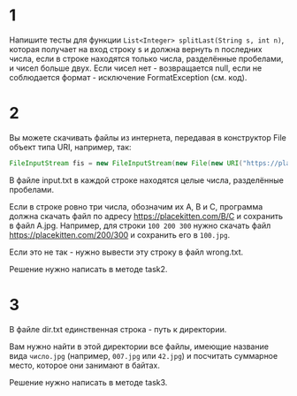 # 1

Напишите тесты для функции `List<Integer> splitLast(String s, int n)`, которая получает на вход строку s и должна вернуть n последних числа, если в строке находятся только числа, разделённые пробелами, и чисел больше двух. Если чисел нет - возвращается null, если не соблюдается формат - исключение FormatException (см. код).

# 2

Вы можете скачивать файлы из интернета, передавая в конструктор File объект типа URI, например, так:

``` java
FileInputStream fis = new FileInputStream(new File(new URI("https://placekitten.com/")));
```

В файле input.txt в каждой строке находятся целые числа, разделённые пробелами.

Если в строке ровно три числа, обозначим их A, B и C, программа должна скачать файл по адресу https://placekitten.com/B/C и сохранить в файл A.jpg. Например, для строки `100 200 300` нужно скачать файл https://placekitten.com/200/300 и сохранить его в `100.jpg`.

Если это не так - нужно вывести эту строку в файл wrong.txt.

Решение нужно написать в методе task2.

# 3

В файле dir.txt единственная строка - путь к директории.

Вам нужно найти в этой директории все файлы, имеющие название вида `число.jpg` (например, `007.jpg` или `42.jpg`) и посчитать суммарное место, которое они занимают в байтах.

Решение нужно написать в методе task3.
